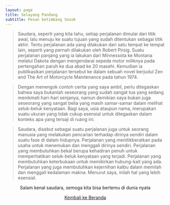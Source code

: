 ```yaml
---
layout: page
title: Selayang Pandang
subtitle: Pesan ketimbang Sosok
---
```


> Saudara, seperti yang kita tahu, setiap perjalanan dimulai dari titik awal,
> lalu menuju ke suatu tujuan yang sudah ditentukan sebagai titik akhir.
> Tentu perjalanan ada yang dilakukan dari satu tempat ke tempat lain, 
> seperti yang pernah dilakukan oleh Robert Pirsig.
> Suatu perjalanan panjang yang ia lakukan dari Minnessota ke Montana melalui Dakota
> dengan mengendarai sepeda motor miliknya pada pertengahan paruh ke dua abad ke 20 masehi.
> Kemudian ia publikasikan perjalanan tersebut ke dalam sebuah novel 
> berjudul Zen and The Art of Motorcycle Maintenance pada tahun 1974.

> Dengan menengok contoh cerita yang saya ambil, perlu ditegaskan bahwa 
> saya bukanlah seseorang yang sudah sangat tua yang sedang menikmati hari-hari senjanya,
> namun demikian saya bukan juga seseorang yang sangat belia
> yang masih samar-samar dalam melihat seluk-beluk kenyataan. Bagi saya, usia ataupun nama,
> merupakan suatu ukuran yang tidak cukup esensial
> untuk ditegaskan dalam konteks apa yang tersaji di ruang ini.

> Saudara, disebut sebagai suatu perjalanan juga untuk seorang manusia
> yang melakukan pencarian terhadap dirinya sendiri dalam suatu fase di dalam hidupnya.
> Perjalanan yang menitikberatkan pada usaha untuk menemukan
> dan menggali dirinya sendiri. Perjalanan yang membutuhkan bekal
> berupa kehadiran penuh untuk memperhatikan seluk-beluk kenyataan yang terjadi.
> Perjalanan yang membutuhkan keterbukaan untuk memikirkan hubung-kait yang ada.
> Perjalanan yang juga membutuhkan kejernihan kalbu dalam memilah dan menggali kedalaman makna.
> Menurut saya, inilah hal yang lebih esensial.

<p style="text-align:center;">Salam kenal saudara, semoga kita bisa bertemu di dunia nyata</p>

<p style="text-align:center;">
  <a href="https://laminseima.github.io/beranda/">Kembali ke Beranda</a>
</p>
